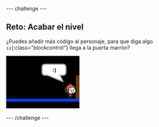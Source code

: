 --- challenge ---
## Reto: Acabar el nivel 
¿Puedes añadir más código al personaje, para que diga algo `si`{:class="blockcontrol"} llega a la puerta marrón?

![screenshot](images/dodge-win.png)




--- /challenge ---
